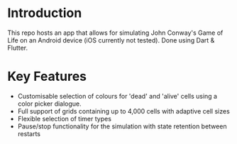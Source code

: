 # Introduction

This repo hosts an app that allows for simulating John Conway's Game of Life on an Android device (iOS currently not tested). Done using Dart & Flutter.

# Key Features

* Customisable selection of colours for 'dead' and 'alive' cells using a color picker dialogue.
* Full support of grids containing up to 4,000 cells with adaptive cell sizes
* Flexible selection of timer types
* Pause/stop functionality for the simulation with state retention between restarts

